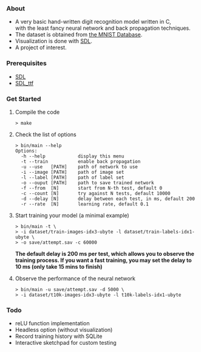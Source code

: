 ### About
- A very basic hand-written digit recognition model written in C,  
with the least fancy neural network and back propagation techniques.
- The dataset is obtained from [the MNIST Database](http://yann.lecun.com/exdb/mnist/).
- Visualization is done with [SDL](https://github.com/libsdl-org/SDL).
- A project of interest.

### Prerequisites
- [SDL](https://github.com/libsdl-org/SDL)
- [SDL_ttf](https://github.com/libsdl-org/SDL_ttf)

### Get Started

1. Compile the code
	```
	> make
	```

2. Check the list of options
	```
	> bin/main --help
	Options:
	  -h --help            display this menu
	  -t --train           enable back propagation
	  -u --use   [PATH]    path of network to use
	  -i --image [PATH]    path of image set
	  -l --label [PATH]    path of label set
	  -o --ouput [PATH]    path to save trained network
	  -f --from  [N]       start from N-th test, default 0
	  -c --count [N]       try against N tests, default 10000
	  -d --delay [N]       delay between each test, in ms, default 200
	  -r --rate  [N]       learning rate, default 0.1
	```

3. Start training your model (a minimal example)
	```
	> bin/main -t \
	> -i dataset/train-images-idx3-ubyte -l dataset/train-labels-idx1-ubyte \
	> -o save/attempt.sav -c 60000
	```
	**The default delay is 200 ms per test, which allows you to observe the training process. If you want a fast training, you may set the delay to 10 ms (only take 15 mins to finish)**

4. Observe the performance of the neural network
	```
	> bin/main -u save/attempt.sav -d 5000 \
	> -i dataset/t10k-images-idx3-ubyte -l t10k-labels-idx1-ubyte
	```

### Todo

- reLU function implementation
- Headless option (without visualization)
- Record training history with SQLite
- Interactive sketchpad for custom testing

